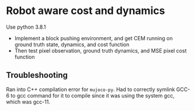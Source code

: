# Robot aware cost and dynamics
Use python 3.8.1

- Implement a block pushing environment, and get CEM running on ground truth state, dynamics, and cost function
- Then test pixel observation, ground truth dynamics, and MSE pixel cost function

## Troubleshooting

Ran into C++ compilation error for `mujoco-py`. Had to correctly symlink GCC-6 to gcc
command for it to compile since it was using the system gcc, which was gcc-11.
